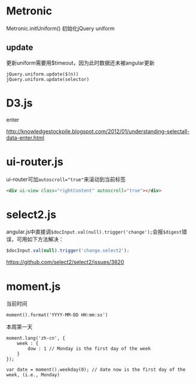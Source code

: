 # Metronic

Metronic.initUniform() 初始化jQuery uniform

## update

更新uniform需要用$timeout，因为此时数据还未被angular更新

```
jQuery.uniform.update($(n))
jQuery.uniform.update(selector)
```

# D3.js

enter

http://knowledgestockpile.blogspot.com/2012/01/understanding-selectall-data-enter.html

# ui-router.js

ui-router可加``autoscroll="true"``来滚动到当前标签

```html
<div ui-view class="rightContent" autoscroll="true"></div>
```

# select2.js

angular.js中直接调``$docInput.val(null).trigger('change');``会报``$digest``错误，可用如下方法解决：

```js
$docInput.val(null).trigger('change.select2');
```

https://github.com/select2/select2/issues/3620

# moment.js

当前时间

```
moment().format('YYYY-MM-DD HH:mm:ss')
```

本周第一天

```
moment.lang('zh-cn', {
    week : {
        dow : 1 // Monday is the first day of the week
    }
});

var date = moment().weekday(0); // date now is the first day of the week, (i.e., Monday)
```